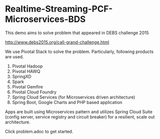 # Realtime-Streaming-PCF-Microservices-BDS

This demo aims to solve problem that appeared in DEBS challenge 2015

http://www.debs2015.org/call-grand-challenge.html

We use Pivotal Stack to solve the problem. Particularly, following products are used.

1. Pivotal Hadoop
2. Pivotal HAWQ
3. SpringXD
4. Spark
5. Pivotal Gemfire
6. Pivotal Cloud Foundry
8. Spring Cloud Services (for Microservices driven architecture)
7. Spring Boot, Google Charts and PHP based application

Apps are built using Microservices pattern and utilizes Spring Cloud Suite (config server, service registry and circuit breaker) for a resilient, scale out architecture.

Click problem.adoc to get started.

